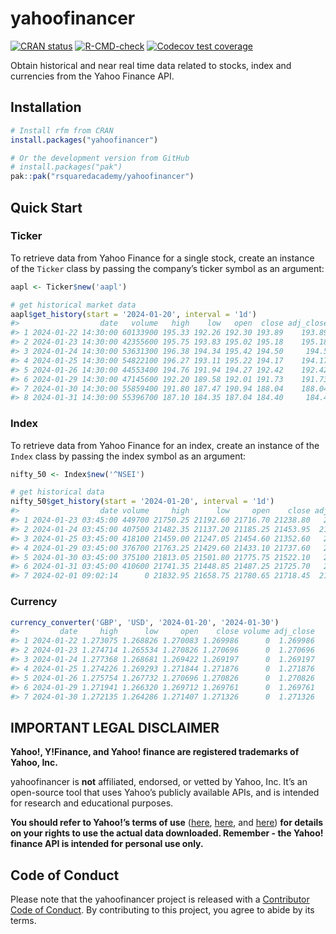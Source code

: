 
<!-- README.md is generated from README.Rmd. Please edit that file -->

# yahoofinancer

<!-- badges: start -->

[![CRAN
status](https://www.r-pkg.org/badges/version/yahoofinancer)](https://CRAN.R-project.org/package=yahoofinancer)
[![R-CMD-check](https://github.com/rsquaredacademy/yahoofinancer/actions/workflows/R-CMD-check.yaml/badge.svg)](https://github.com/rsquaredacademy/yahoofinancer/actions/workflows/R-CMD-check.yaml)
[![Codecov test
coverage](https://codecov.io/gh/rsquaredacademy/yahoofinancer/branch/master/graph/badge.svg)](https://app.codecov.io/gh/rsquaredacademy/yahoofinancer?branch=master)
<!-- badges: end -->

Obtain historical and near real time data related to stocks, index and
currencies from the Yahoo Finance API.

## Installation

``` r
# Install rfm from CRAN
install.packages("yahoofinancer")

# Or the development version from GitHub
# install.packages("pak")
pak::pak("rsquaredacademy/yahoofinancer")
```

## Quick Start

### Ticker

To retrieve data from Yahoo Finance for a single stock, create an
instance of the `Ticker` class by passing the company’s ticker symbol as
an argument:

``` r
aapl <- Ticker$new('aapl')

# get historical market data
aapl$get_history(start = '2024-01-20', interval = '1d')
#>                  date   volume   high    low   open  close adj_close
#> 1 2024-01-22 14:30:00 60133900 195.33 192.26 192.30 193.89    193.89
#> 2 2024-01-23 14:30:00 42355600 195.75 193.83 195.02 195.18    195.18
#> 3 2024-01-24 14:30:00 53631300 196.38 194.34 195.42 194.50     194.5
#> 4 2024-01-25 14:30:00 54822100 196.27 193.11 195.22 194.17    194.17
#> 5 2024-01-26 14:30:00 44553400 194.76 191.94 194.27 192.42    192.42
#> 6 2024-01-29 14:30:00 47145600 192.20 189.58 192.01 191.73    191.73
#> 7 2024-01-30 14:30:00 55859400 191.80 187.47 190.94 188.04    188.04
#> 8 2024-01-31 14:30:00 55396700 187.10 184.35 187.04 184.40     184.4
```

### Index

To retrieve data from Yahoo Finance for an index, create an instance of
the `Index` class by passing the index symbol as an argument:

``` r
nifty_50 <- Index$new('^NSEI')

# get historical data
nifty_50$get_history(start = '2024-01-20', interval = '1d')
#>                  date volume     high      low     open    close adj_close
#> 1 2024-01-23 03:45:00 449700 21750.25 21192.60 21716.70 21238.80   21238.8
#> 2 2024-01-24 03:45:00 407500 21482.35 21137.20 21185.25 21453.95  21453.95
#> 3 2024-01-25 03:45:00 418100 21459.00 21247.05 21454.60 21352.60   21352.6
#> 4 2024-01-29 03:45:00 376700 21763.25 21429.60 21433.10 21737.60   21737.6
#> 5 2024-01-30 03:45:00 375100 21813.05 21501.80 21775.75 21522.10   21522.1
#> 6 2024-01-31 03:45:00 410600 21741.35 21448.85 21487.25 21725.70   21725.7
#> 7 2024-02-01 09:02:14      0 21832.95 21658.75 21780.65 21718.45  21718.45
```

### Currency

``` r
currency_converter('GBP', 'USD', '2024-01-20', '2024-01-30')
#>         date     high      low     open    close volume adj_close
#> 1 2024-01-22 1.273075 1.268826 1.270083 1.269986      0  1.269986
#> 2 2024-01-23 1.274714 1.265534 1.270826 1.270696      0  1.270696
#> 3 2024-01-24 1.277368 1.268681 1.269422 1.269197      0  1.269197
#> 4 2024-01-25 1.274226 1.269293 1.271844 1.271876      0  1.271876
#> 5 2024-01-26 1.275754 1.267732 1.270696 1.270826      0  1.270826
#> 6 2024-01-29 1.271941 1.266320 1.269712 1.269761      0  1.269761
#> 7 2024-01-30 1.272135 1.264286 1.271407 1.271326      0  1.271326
```

## IMPORTANT LEGAL DISCLAIMER

**Yahoo!, Y!Finance, and Yahoo! finance are registered trademarks of
Yahoo, Inc.**

yahoofinancer is **not** affiliated, endorsed, or vetted by Yahoo,
Inc. It’s an open-source tool that uses Yahoo’s publicly available APIs,
and is intended for research and educational purposes.

**You should refer to Yahoo!’s terms of use**
([here](https://policies.yahoo.com/us/en/yahoo/terms/product-atos/apiforydn/index.htm),
[here](https://legal.yahoo.com/us/en/yahoo/terms/otos/index.html), and
[here](https://policies.yahoo.com/us/en/yahoo/terms/index.htm)) **for
details on your rights to use the actual data downloaded. Remember - the
Yahoo! finance API is intended for personal use only.**

## Code of Conduct

Please note that the yahoofinancer project is released with a
[Contributor Code of
Conduct](https://yahoofinancer.rsquaredacademy.com/CODE_OF_CONDUCT.html).
By contributing to this project, you agree to abide by its terms.
